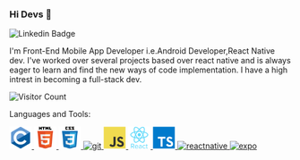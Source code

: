 ### Hi Devs 👋

![Linkedin Badge](https://img.shields.io/badge/-Shivam-blue?style=flat-square&logo=Linkedin&logoColor=white&link=https://www.linkedin.com/in/ishivamjaiswal/](https://www.linkedin.com/in/ishivamjaiswal/))



I'm
Front-End Mobile App Developer
i.e.Android Developer,React Native dev. 
I've worked over several projects based over react native and is always eager to learn and find the new ways of code implementation. 
I have a high intrest in becoming a full-stack dev.


![Visitor Count](https://profile-counter.glitch.me/ShivamJaiswal11/count.svg)


Languages and Tools: 

 <a href="https://www.cprogramming.com/" target="_blank" rel="noreferrer">
        <img src="https://raw.githubusercontent.com/devicons/devicon/master/icons/c/c-original.svg" alt="c" width="40" height="40" />
    </a>
     <a href="https://www.w3.org/html/" target="_blank" rel="noreferrer">
        <img src="https://raw.githubusercontent.com/devicons/devicon/master/icons/html5/html5-original-wordmark.svg" alt="html5" width="40" height="40" />
    </a>
    <a href="https://www.w3schools.com/css/" target="_blank" rel="noreferrer">
        <img src="https://raw.githubusercontent.com/devicons/devicon/master/icons/css3/css3-original-wordmark.svg" alt="css3" width="40" height="40" />
    </a>
    <a href="https://git-scm.com/" target="_blank" rel="noreferrer">
        <img src="https://www.vectorlogo.zone/logos/git-scm/git-scm-icon.svg" alt="git" width="40" height="40" />
    </a>
     <a href="https://developer.mozilla.org/en-US/docs/Web/JavaScript" target="_blank" rel="noreferrer">
        <img src="https://raw.githubusercontent.com/devicons/devicon/master/icons/javascript/javascript-original.svg" alt="javascript" width="40" height="40" />
    </a>
     <a href="https://reactjs.org/" target="_blank" rel="noreferrer">
        <img src="https://raw.githubusercontent.com/devicons/devicon/master/icons/react/react-original-wordmark.svg" alt="react" width="40" height="40" />
    </a>
    <a href="https://www.typescriptlang.org/" target="_blank" rel="noreferrer">
        <img src="https://raw.githubusercontent.com/devicons/devicon/master/icons/typescript/typescript-original.svg" alt="typescript" width="40" height="40" />
    </a>
     <a href="https://reactnative.dev/" target="_blank" rel="noreferrer">
        <img src="https://d33wubrfki0l68.cloudfront.net/554c3b0e09cf167f0281fda839a5433f2040b349/ecfc9/img/header_logo.svg" alt="reactnative" width="40" height="40" />
   <a href="https://expo.dev/" target="_blank" rel="noreferrer">
        <img src="https://www.google.com/url?sa=i&url=https%3A%2F%2Fexpo.dev%2F&psig=AOvVaw3BT9wGQCf60FuvbH3NROG2&ust=1671890318117000&source=images&cd=vfe&ved=0CA8QjRxqFwoTCIC2lf3yj_wCFQAAAAAdAAAAABAE" alt="expo" width="40" height="40" />
    </a>
